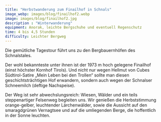```yaml
---
title: "Herbstwanderung zum Finailhof in Schnals"
image_webp: images/blog/finailhof2.webp
image: images/blog/finailhof2.jpg
description : "Winterwanderung"
equipment: Anorak, leichte Bergschuhe und eventuell Regenschutz
time: 4 bis 4,5 Stunden
difficulty: Leichter Bergweg
---
```


Die gemütliche Tagestour führt uns zu den Bergbauernhöfen des Schnalstales.

Der wohl bekannteste unter ihnen ist der 1973 m hoch gelegene Finailhof (einst
höchster Kornhof Tirols). Und nicht nur wegen Hellmut von Cubes Südtirol-Satire
„Mein Leben bei den Trollen“ sollte man diesen geschichtsträchtigen Hof
erwandern, sondern auch wegen der Schnalser Schneemilch (deftige Nachspeise).

Der Weg ist sehr abwechslungsreich: Wiesen, Wälder und ein teils steppenartiger
Felsenweg begleiten uns. Wir genießen die Herbststimmung orange-gelber,
leuchtender Lärchenwälder, sowie die Aussicht auf den smaragdgrünen Vernagtsee
und auf die umliegenden Berge, die hoffentlich in der Sonne leuchten.
